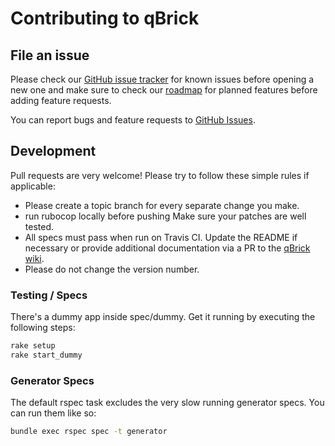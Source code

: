 # Contributing to qBrick

## File an issue

Please check our [GitHub issue
tracker](https://github.com/screenconcept/qbrick/issues) for known issues
before opening a new one and make sure to check our
[roadmap](https://github.com/screenconcept/qbrick/wiki/Roadmap) for planned
features before adding feature requests.

You can report bugs and feature requests to [GitHub
Issues](https://github.com/screenconcept/qbrick/issues).

## Development

Pull requests are very welcome! Please try to follow these simple rules if applicable:

* Please create a topic branch for every separate change you make.
* run rubocop locally before pushing Make sure your patches are well tested.
* All specs must pass when run on Travis CI.  Update the README if necessary or provide additional documentation via a PR to the [qBrick wiki](https://github.com/screenconcept/qbrick/wiki).
* Please do not change the version number.

### Testing / Specs

There's a dummy app inside spec/dummy. Get it running by executing the following steps:

```bash
rake setup
rake start_dummy
```

### Generator Specs

The default rspec task excludes the very slow running generator specs. You can
run them like so:

```bash
bundle exec rspec spec -t generator
```
